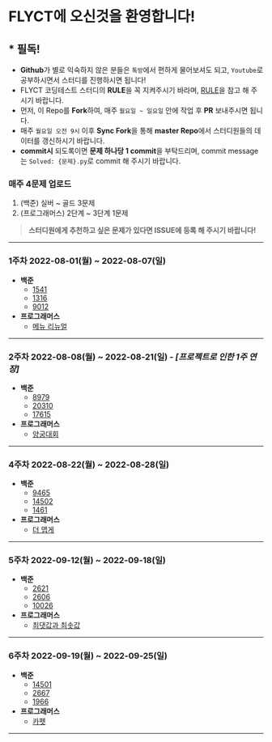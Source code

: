 # FLYCT에 오신것을 환영합니다!

## * **필독!**
- **Github**가 별로 익숙하지 않은 분들은 `톡방`에서 편하게 물어보셔도 되고, `Youtube`로 공부하시면서 스터디를 진행하시면 됩니다!
- FLYCT 코딩테스트 스터디의 **RULE**을 꼭 지켜주시기 바라며, [RULE](https://github.com/Hitbee-dev/FLYCT/tree/master/%23flyct_rule)을 참고 해 주시기 바랍니다.
- 먼저, 이 Repo를 **Fork**하여, 매주 `월요일 ~ 일요일` 안에 작업 후 **PR** 보내주시면 됩니다.
- 매주 `월요일 오전 9시` 이후 **Sync Fork**을 통해 **master Repo**에서 스터디원들의 데이터를 갱신하시기 바랍니다.
- **commit시** 되도록이면 **문제 하나당 1 commit**을 부탁드리며, commit message는 `Solved: {문제}.py`로 commit 해 주시기 바랍니다.
### **매주 4문제 업로드**
   1. (백준) 실버 ~ 골드 3문제
   2. (프로그래머스) 2단계 ~ 3단계 1문제
   > **스터디원에게 추천하고 싶은 문제가 있다면 ISSUE에 등록 해 주시기 바랍니다!**
---
### 1주차 2022-08-01(월) ~ 2022-08-07(일)
- **백준**
  - [1541](https://www.acmicpc.net/problem/1541)
  - [1316](https://www.acmicpc.net/problem/1316)
  - [9012](https://www.acmicpc.net/problem/9012)
- **프로그래머스**
  - [메뉴 리뉴얼](https://school.programmers.co.kr/learn/courses/30/lessons/72411)
---
### 2주차 2022-08-08(월) ~ 2022-08-21(일) - *[프로젝트로 인한 1주 연장]*
- **백준**
  - [8979](https://www.acmicpc.net/problem/8979)
  - [20310](https://www.acmicpc.net/problem/20310)
  - [17615](https://www.acmicpc.net/problem/17615)
- **프로그래머스**
  - [양궁대회](https://school.programmers.co.kr/learn/courses/30/lessons/92342)
---
### 4주차 2022-08-22(월) ~ 2022-08-28(일)
- **백준**
  - [9465](https://www.acmicpc.net/problem/9465)
  - [14502](https://www.acmicpc.net/problem/14502)
  - [1461](https://www.acmicpc.net/problem/1461)
- **프로그래머스**
  - [더 맵게](https://school.programmers.co.kr/learn/courses/30/lessons/42626)
---
### 5주차 2022-09-12(월) ~ 2022-09-18(일)
- **백준**
  - [2621](https://www.acmicpc.net/problem/2621)
  - [2606](https://www.acmicpc.net/problem/2606)
  - [10026](https://www.acmicpc.net/problem/10026)
- **프로그래머스**
  - [최댓값과 최솟값](https://school.programmers.co.kr/learn/courses/30/lessons/12939)
---
### 6주차 2022-09-19(월) ~ 2022-09-25(일)
- **백준**
  - [14501](https://www.acmicpc.net/problem/14501)
  - [2667](https://www.acmicpc.net/problem/2667)
  - [1966](https://www.acmicpc.net/problem/1966)
- **프로그래머스**
  - [카펫](https://school.programmers.co.kr/learn/courses/30/lessons/42842)
---